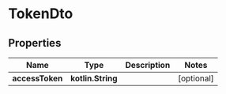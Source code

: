 
# TokenDto

## Properties
| Name | Type | Description | Notes |
| ------------ | ------------- | ------------- | ------------- |
| **accessToken** | **kotlin.String** |  |  [optional] |



